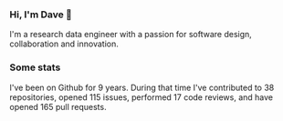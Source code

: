 ### Hi, I'm Dave 👋

I'm a research data engineer with a passion for software design, collaboration and innovation.

### Some stats

I've been on Github for 9 years. During that time I've contributed to 38 repositories, opened 115 issues, performed 17 code reviews, and have opened 165 pull requests.
